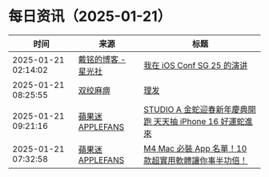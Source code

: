 ﻿# 每日资讯（2025-01-21）

|时间|来源|标题|
|---|---|---|
|2025-01-21 02:14:02|[戴铭的博客 - 星光社](https://ming1016.github.io/atom.xml)|[我在 iOS Conf SG 25 的演讲](https://starming.com/2025/01/21/ios-conf-sg-25-share/)|
|2025-01-21 08:25:55|[双绞麻痹](https://numb.tech/atom.xml)|[理发](https://numb.tech/2025/01/21/haircut/)|
|2025-01-21 09:21:16|[蘋果迷 APPLEFANS](https://applefans.today/feed/)|[STUDIO A 金蛇迎春新年慶典開跑 天天抽 iPhone 16 好運蛇進來](https://applefans.today/2025-01-studio-a-event/)|
|2025-01-21 07:32:58|[蘋果迷 APPLEFANS](https://applefans.today/feed/)|[M4 Mac 必裝 App 名單！10 款超實用軟體讓你事半功倍！](https://applefans.today/2025-01-mac-app-m4mac/)|
